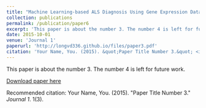 ```yaml
---
title: "Machine Learning-based ALS Diagnosis Using Gene Expression Data"
collection: publications
permalink: /publication/paper6
excerpt: 'This paper is about the number 3. The number 4 is left for future work.'
date: 2015-10-01
venue: 'Journal 1'
paperurl: 'http://longvd336.github.io/files/paper3.pdf'
citation: 'Your Name, You. (2015). &quot;Paper Title Number 3.&quot; <i>Journal 1</i>. 1(3).'
---
```

This paper is about the number 3. The number 4 is left for future work.

[Download paper here](http://longvd336.github.io/files/paper3.pdf)

Recommended citation: Your Name, You. (2015). "Paper Title Number 3." <i>Journal 1</i>. 1(3).